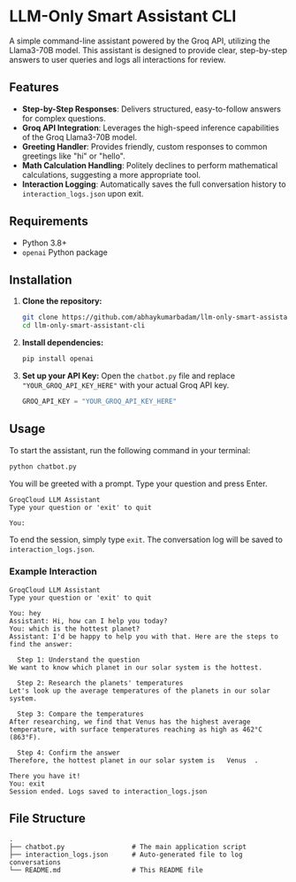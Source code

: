 # LLM-Only Smart Assistant CLI

A simple command-line assistant powered by the Groq API, utilizing the Llama3-70B model. This assistant is designed to provide clear, step-by-step answers to user queries and logs all interactions for review.

## Features

- **Step-by-Step Responses**: Delivers structured, easy-to-follow answers for complex questions.
- **Groq API Integration**: Leverages the high-speed inference capabilities of the Groq Llama3-70B model.
- **Greeting Handler**: Provides friendly, custom responses to common greetings like "hi" or "hello".
- **Math Calculation Handling**: Politely declines to perform mathematical calculations, suggesting a more appropriate tool.
- **Interaction Logging**: Automatically saves the full conversation history to `interaction_logs.json` upon exit.

## Requirements

- Python 3.8+
- `openai` Python package

## Installation

1.  **Clone the repository:**
    ```bash
    git clone https://github.com/abhaykumarbadam/llm-only-smart-assistant-cli.git
    cd llm-only-smart-assistant-cli
    ```

2.  **Install dependencies:**
    ```bash
    pip install openai
    ```

3.  **Set up your API Key:**
    Open the `chatbot.py` file and replace `"YOUR_GROQ_API_KEY_HERE"` with your actual Groq API key.
    ```python
    GROQ_API_KEY = "YOUR_GROQ_API_KEY_HERE"
    ```

## Usage

To start the assistant, run the following command in your terminal:

```bash
python chatbot.py
```

You will be greeted with a prompt. Type your question and press Enter.

```
GroqCloud LLM Assistant
Type your question or 'exit' to quit

You: 
```

To end the session, simply type `exit`. The conversation log will be saved to `interaction_logs.json`.

### Example Interaction

```
GroqCloud LLM Assistant
Type your question or 'exit' to quit

You: hey
Assistant: Hi, how can I help you today?
You: which is the hottest planet?
Assistant: I'd be happy to help you with that. Here are the steps to find the answer:

  Step 1: Understand the question
We want to know which planet in our solar system is the hottest.

  Step 2: Research the planets' temperatures
Let's look up the average temperatures of the planets in our solar system.

  Step 3: Compare the temperatures
After researching, we find that Venus has the highest average temperature, with surface temperatures reaching as high as 462°C (863°F).

  Step 4: Confirm the answer
Therefore, the hottest planet in our solar system is   Venus  .

There you have it!
You: exit
Session ended. Logs saved to interaction_logs.json
```

## File Structure

```
.
├── chatbot.py                 # The main application script
├── interaction_logs.json      # Auto-generated file to log conversations
└── README.md                  # This README file